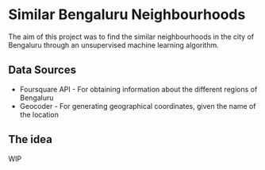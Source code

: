 # Similar Bengaluru Neighbourhoods

The aim of this project was to find the similar neighbourhoods in the city of Bengaluru through an unsupervised machine learning algorithm.

## Data Sources
- Foursquare API - For obtaining information about the different regions of Bengaluru
- Geocoder - For generating geographical coordinates, given the name of the location

## The idea 
WIP